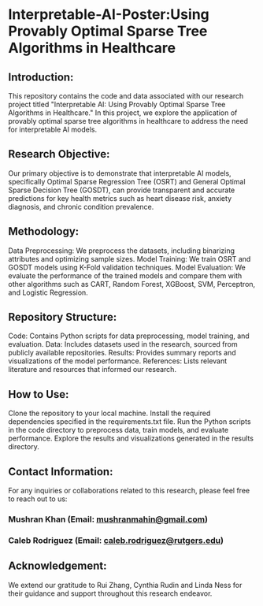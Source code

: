 # Interpretable-AI-Poster:Using Provably Optimal Sparse Tree Algorithms in Healthcare
## Introduction:
This repository contains the code and data associated with our research project titled "Interpretable AI: Using Provably Optimal Sparse Tree Algorithms in Healthcare." In this project, we explore the application of provably optimal sparse tree algorithms in healthcare to address the need for interpretable AI models.

## Research Objective:
Our primary objective is to demonstrate that interpretable AI models, specifically Optimal Sparse Regression Tree (OSRT) and General Optimal Sparse Decision Tree (GOSDT), can provide transparent and accurate predictions for key health metrics such as heart disease risk, anxiety diagnosis, and chronic condition prevalence.

## Methodology:
Data Preprocessing: We preprocess the datasets, including binarizing attributes and optimizing sample sizes.
Model Training: We train OSRT and GOSDT models using K-Fold validation techniques.
Model Evaluation: We evaluate the performance of the trained models and compare them with other algorithms such as CART, Random Forest, XGBoost, SVM, Perceptron, and Logistic Regression.

## Repository Structure:
Code: Contains Python scripts for data preprocessing, model training, and evaluation.
Data: Includes datasets used in the research, sourced from publicly available repositories.
Results: Provides summary reports and visualizations of the model performance.
References: Lists relevant literature and resources that informed our research.

## How to Use:
Clone the repository to your local machine.
Install the required dependencies specified in the requirements.txt file.
Run the Python scripts in the code directory to preprocess data, train models, and evaluate performance.
Explore the results and visualizations generated in the results directory.

## Contact Information:
For any inquiries or collaborations related to this research, please feel free to reach out to us:

### Mushran Khan (Email: mushranmahin@gmail.com)
### Caleb Rodriguez (Email: caleb.rodriguez@rutgers.edu)

## Acknowledgement:
We extend our gratitude to Rui Zhang, Cynthia Rudin and Linda Ness for their guidance and support throughout this research endeavor.
